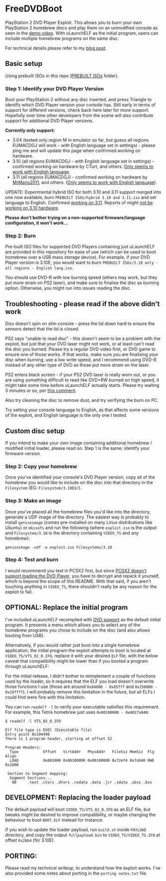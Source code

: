 # FreeDVDBoot
PlayStation 2 DVD Player Exploit. This allows you to burn your own PlayStation 2 homebrew discs and play them on an unmodified console as seen in the [demo video](https://www.youtube.com/watch?v=ez0y-hz3VuM). With uLaunchELF as the initial program, users can include multiple homebrew programs on the same disc.

For technical details please refer to my [blog post](https://cturt.github.io/freedvdboot.html).

## Basic setup
Using prebuilt ISOs in this repo ([PREBUILT ISOs](https://github.com/CTurt/FreeDVDBoot/tree/master/PREBUILT%20ISOs) folder).

### Step 1: Identify your DVD Player Version
Boot your PlayStation 2 without any disc inserted, and press Triangle to identify which DVD Player version your console has. Still early in terms of support for different versions, check back here later for more support. Hopefully over time other developers from the scene will also contribute support for additional DVD Player versions.

**Currently only support:**

- 3.04 (tested only region M in emulator so far, but guess all regions EUMACDGJ will work - with English language set in settings) - please ping me and will update this page when confirmed working on hardware.
- 3.10 (all regions EUMACDGJ - with English language set in settings) - confirmed working on hardware by CTurt, and others. [Only seems to work with English language](https://www.youtube.com/watch?v=zelVQcD7HCY).
- 3.11 (all regions EUMACDGJ) - confirmed working on hardware by [MrMario2011](https://twitter.com/MrMario2011/status/1277586569738813440), and others. ([Only seems to work with English language](https://twitter.com/kood_infothief/status/1277600247024238592)).

UPDATE: Experimental hybrid ISO for both 3.10 and 3.11 support merged into one now available, burn `PREBUILT ISOs/hybrid 3.10 and 3.11.iso` and set language to English. Confirmed [working on 3.11](https://twitter.com/TheWizWiki/status/1277670129355161601). Reports of might [not be working on 3.10 hardware](https://github.com/CTurt/FreeDVDBoot/issues/10).

**Please don't bother trying on a non-supported firmware/language configuration, it won't work...**

### Step 2: Burn
Pre-built ISO files for supported DVD Players containing just uLaunchELF are provided in this repository for ease of use (which can be used to boot homebrew over a USB mass storage device). For example, if your DVD Player version is 3.10E, you would want to burn `PREBUILT ISOs/3.10 only - all regions - English lang.iso`.

You should use DVD-R with low burning speed (others may work, but they put more strain on PS2 laser), and make sure to finalise the disc as burning option. Otherwise, you might run into issues reading the disc.

## Troubleshooting - please read if the above didn't work
Disc doesn't spin on slim console - press the lid down hard to ensure the sensors detect that the lid is closed.

PS2 says "unable to read disc" - this doesn't seem to be a problem with the exploit, but just that your DVD laser might not work, or at least can't read the disc you burned. Please try a regular DVD video first, or DVD game to ensure one of those works. If that works, make sure you are finalising your disc when burning, use a low write speed, and I recommend using DVD-R instead of any other type of DVD as those put more strain on the laser.

PS2 enters black screen - if your PS2 DVD laser is really worn out, or you are using something difficult to read like DVD+RW burned on high speed, it might take some time before uLaunchELF actually starts. Please try waiting 3 minutes or so, per [this comment](https://github.com/CTurt/FreeDVDBoot/issues/3#issuecomment-651337741).

Also try cleaning the disc to remove dust, and try verifying the burn on PC.

Try setting your console language to English, as that affects some versions of the exploit, and English language is the only one I tested.

## Custom disc setup
If you intend to make your own image containing additional homebrew / modified initial loader, please read on. Step 1 is the same; identify your firmware version.

### Step 2: Copy your homebrew
Once you've identified your console's DVD Player version, copy all of the homebrew you would like to include on the disc into that directory in the `Filesystem` (EG: `Filesystem/3.10EU/`).

### Step 3: Make an image
Once you've placed all the homebrew files you'd like into the directory, generate a UDF image of the directory. The easiest way is probably to install `genisoimage` (comes pre-installed on many Linux distributions like Ubuntu) or `mkisofs` and run the following (where `exploit.iso` is the output and `Filesystem/3.10` is the directory containing `VIDEO_TS` and any homebrew):

    genisoimage -udf -o exploit.iso Filesystems/3.10

### Step 4: Test and burn
I would recommend you test in PCSX2 first, but since [PCSX2 doesn't support loading the DVD Player](https://github.com/PCSX2/pcsx2/issues/1981), you have to decrypt and repack it yourself, which is beyond the scope of this README. With that said, if you aren't touching anything in `VIDEO_TS`, there shouldn't really be any reason for the exploit to fail.

## OPTIONAL: Replace the initial program
I've included uLaunchELF recompiled with [DVD support](https://github.com/ps2dev/ps2sdk/pull/130) as the default initial program. It presents a menu which allows you to select any of the homebrew programs you chose to include on the disc (and also allows booting from USB).

Alternatively, if you would rather just boot into a single homebrew application, the initial program the exploit attempts to boot is located at `VIDEO_TS/VTS_02_0.IFO`, replace it with your desired `ELF` file, with the below caveat that compatibility might be lower than if you booted a program through uLaunchELF:

For the initial release, I didn't bother to reimplement a couple of functions used by the loader, so it requires that the ELF you load doesn't overwrite those functions I use (those are around `0x84000 - 0x85fff` and `0x250000 - 0x29ffff`). I will probably remove this limitation in the future, but all ELFs I could find were fine with this limitation.

You can run `readelf -l` to verify your executable satisfies this requirement. For example, this Tetris homebrew just uses `0x00100000 - 0x0017a940`:

	$ readelf -l VTS_02_0.IFO

	Elf file type is EXEC (Executable file)
	Entry point 0x104490
	There is 1 program header, starting at offset 52

	Program Headers:
	  Type           Offset   VirtAddr   PhysAddr   FileSiz MemSiz  Flg Align
	  LOAD           0x001000 0x00100000 0x00100000 0x72ef4 0x7a940 RWE 0x1000

	 Section to Segment mapping:
	  Segment Sections...
	   00     .text .ctors .dtors .rodata .data .jcr .sdata .sbss .bss

## DEVELOPMENT: Replacing the loader payload
The default payload will boot `VIDEO_TS/VTS_02_0.IFO` as an ELF file, but tweaks might be desired to improve compatibility, or maybe changing the behaviour to boot `BOOT.ELF` instead for instance.

If you wish to update the loader payload, run `build.sh` inside `PAYLOAD` directory, and copy the output `fullpayload.bin` to `VIDEO_TS/VIDEO_TS.IFO` at offset `0x2bb4` (for 3.10E).

## PORTING:
Please read my technical writeup, to understand how the exploit works. I've also provided some notes about porting in the `porting notes.txt` file.
